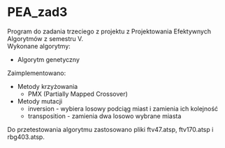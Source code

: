 # PEA_zad3
Program do zadania trzeciego z projektu z Projektowania Efektywnych Algorytmów z semestru V.  
Wykonane algorytmy:
  - Algorytm genetyczny

Zaimplementowano:
  - Metody krzyżowania
    - PMX (Partially Mapped Crossover)
  - Metody mutacji
    - inversion - wybiera losowy podciąg miast i zamienia ich kolejność
    - transposition - zamienia dwa losowo wybrane miasta

Do przetestowania algorytmu zastosowano pliki ftv47.atsp, ftv170.atsp i rbg403.atsp.
